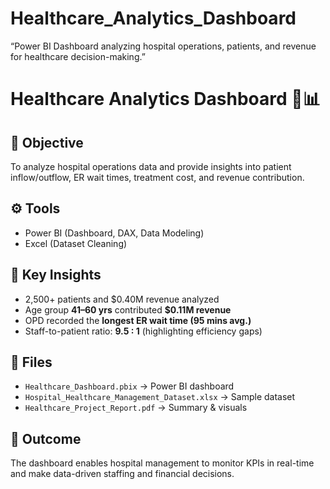 # Healthcare_Analytics_Dashboard
“Power BI Dashboard analyzing hospital operations, patients, and revenue for healthcare decision-making.”
# Healthcare Analytics Dashboard 🏥📊

## 📌 Objective
To analyze hospital operations data and provide insights into patient inflow/outflow, ER wait times, treatment cost, and revenue contribution.

## ⚙️ Tools
- Power BI (Dashboard, DAX, Data Modeling)
- Excel (Dataset Cleaning)

## 🔎 Key Insights
- 2,500+ patients and $0.40M revenue analyzed  
- Age group **41–60 yrs** contributed **$0.11M revenue**  
- OPD recorded the **longest ER wait time (95 mins avg.)**  
- Staff-to-patient ratio: **9.5 : 1** (highlighting efficiency gaps)

## 📂 Files
- `Healthcare_Dashboard.pbix` → Power BI dashboard  
- `Hospital_Healthcare_Management_Dataset.xlsx` → Sample dataset  
- `Healthcare_Project_Report.pdf` → Summary & visuals  

## 🚀 Outcome
The dashboard enables hospital management to monitor KPIs in real-time and make data-driven staffing and financial decisions.
